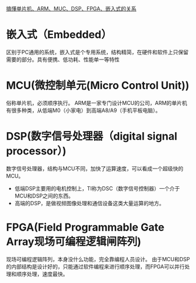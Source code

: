 [搞懂单片机、ARM、MUC、DSP、FPGA、嵌入式的关系](https://forum.mianbaoban.cn/topic/62762_1_1.html)

# 嵌入式（Embedded）
区别于PC通用的系统，嵌入式是个专用系统，结构精简，在硬件和软件上只保留需要的部分。具有便携、低功耗、性能单一等特性

# MCU(微控制单元(Micro Control Unit))
俗称单片机，必须顺序执行。
ARM是一家专门设计MCU的公司，ARM的单片机有很多种类，从低端M0（小家电）到高端A8/A9（手机平板电脑）。

# DSP(数字信号处理器（digital signal processor）)
数字信号处理器，结构与MCU不同，加快了运算速度，可以看成一个超级快的MCU。
- 低端DSP主要用的电机控制上，TI称为DSC（数字信号控制器）一个介于MCU和DSP之间的东西。
- 高端的DSP，是做视频图像处理和通信设备这类大量运算的地方。

# FPGA(Field Programmable Gate Array现场可编程逻辑闸阵列)
现场可编程逻辑阵列，本身没什么功能，完全靠编程人员设计。
由于MCU和DSP的内部结构是设计好的，只能通过软件编程来进行顺序处理，而FPGA可以并行处理和顺序处理，速度最快。



